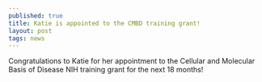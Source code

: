```yaml
---
published: true
title: Katie is appointed to the CMBD training grant!
layout: post
tags: news
---
```

Congratulations to Katie for her appointment to the Cellular and Molecular Basis of Disease NIH training grant for the next 18 months! 
